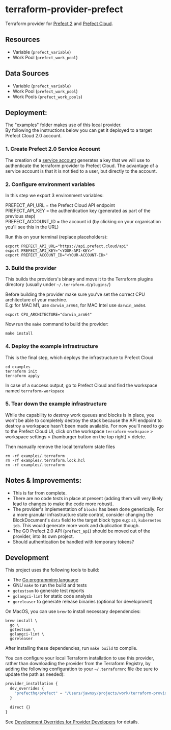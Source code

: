 # terraform-provider-prefect

Terraform provider for [Prefect 2](https://github.com/PrefectHQ/prefect) and [Prefect Cloud](https://app.prefect.cloud).

## Resources

* Variable (`prefect_variable`)
* Work Pool (`prefect_work_pool`)

## Data Sources

* Variable (`prefect_variable`)
* Work Pool (`prefect_work_pool`)
* Work Pools (`prefect_work_pools`)

## Deployment:
The "examples" folder makes use of this local provider.   
By following the instructions below you can get it deployed to a target Prefect Cloud 2.0 account.

### 1. Create Prefect 2.0 Service Account
The creation of a [service account](https://docs.prefect.io/ui/service-accounts/#create-a-service-account) generates a key that we will use to authenticate the terraform provider to Prefect Cloud. 
The advantage of a service account is that it is not tied to a user, but directly to the account.

### 2. Configure environment variables
In this step we export 3 environment variables:

PREFECT_API_URL = the Prefect Cloud API endpoint  
PREFECT_API_KEY = the authentication key (generated as part of the previous step)  
PREFECT_ACCOUNT_ID = the account id (by clicking on your organisation you'll see this in the URL)  

Run this on your terminal (replace placeholders):

```
export PREFECT_API_URL="https://api.prefect.cloud/api"
export PREFECT_API_KEY="<YOUR-API-KEY>"
export PREFECT_ACCOUNT_ID="<YOUR-ACCOUNT-ID>"
```
### 3. Build the provider
This builds the providers's binary and move it to the Terraform plugins directory (usually under `~/.terraform.d/plugins/`)

Before building the provider make sure you've set the correct CPU architecture of your machine.  
E.g: for MAC M1, use `darwin_arm64`, for MAC Intel use `darwin_amd64`.  
```
export CPU_ARCHITECTURE="darwin_arm64"
```
Now run the `make` command to build the provider:
```
make install
```

### 4. Deploy the example infrastructure
This is the final step, which deploys the infrastructure to Prefect Cloud
```
cd examples
terraform init
terraform apply
```

In case of a success output, go to Prefect Cloud and find the workspace named `terraform-workspace`   

### 5. Tear down the example infrastructure
While the capability to _destroy_ work queues and blocks is in place, you won't be able to completely destroy the stack because the API endpoint to destroy a workspace hasn't been made available. For now you'll need to go to the Prefect Cloud UI, click on the workspace `terraform-workspace` > workspace settings > (hamburger button on the top right) > delete.

Then manually remove the local terraform state files

```
rm -rf examples/.terraform
rm -rf examples/.terraform.lock.hcl
rm -rf examples/.terraform
```

## Notes & Improvements:
* This is far from complete.   
* There are no code _tests_ in place at present (adding them will very likely lead to changes to make the code more robust).  
* The provider's implementation of `blocks` has been done generically. For a more granular infrastructure state control, consider changing the BlockDocument's `data` field to the target block type e.g: `s3`, `kubernetes job`. This would generate more work and duplication though.   
* The GO Prefect 2.0 API (`prefect_api`) should be moved out of the provider, into its own project.  
* Should authentication be handled with temporary tokens?  

## Development

This project uses the following tools to build:

* The [Go programming language](https://go.dev/dl/)
* GNU `make` to run the build and tests
* `gotestsum` to generate test reports
* `golangci-lint` for static code analysis
* `goreleaser` to generate release binaries (optional for development)

On MacOS, you can use `brew` to install necessary dependencies:

```shell
brew install \
  go \
  gotestsum \
  golangci-lint \
  goreleaser
```

After installing these dependencies, run `make build` to compile.

You can configure your local Terraform installation to use this provider, rather than downloading the provider from the Terraform Registry, by adding the following configuration to your `~/.terraformrc` file (be sure to update the path as needed):

```terraform
provider_installation {
  dev_overrides {
    "prefecthq/prefect" = "/Users/jawnsy/projects/work/terraform-provider-prefect/build"
  }

  direct {}
}
```

See [Development Overrides for Provider Developers](https://developer.hashicorp.com/terraform/cli/config/config-file#development-overrides-for-provider-developers) for details.
